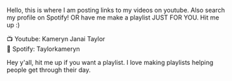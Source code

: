 

<!--- [Next Page - Home Page](/index.md) | [Next Page - Knowledge to Share](/Knowledge.md) | [Next Page - Research I've Done](/Research.md) | [Next Page - My Paintings](/Paintings.md) | [Next Page - Scriptures](/Verses.md) --->



Hello, this is where I am posting links to my videos on youtube. Also search my profile on Spotify! OR have me make a playlist JUST FOR YOU. Hit me up :)  

📺 Youtube: Kameryn Janai Taylor  
🎵 Spotify: Taylorkameryn  
  
Hey y'all, hit me up if you want a playlist. I love making playlists helping people get through their day.
